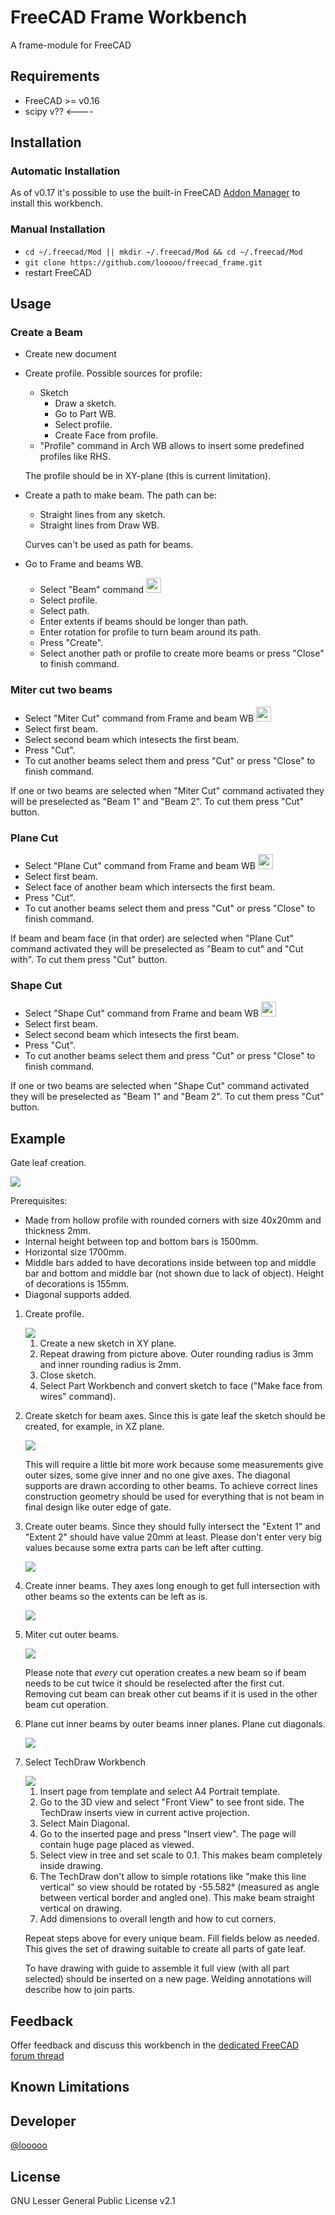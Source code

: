 # FreeCAD Frame Workbench 
A frame-module for FreeCAD

## Requirements
* FreeCAD >= v0.16
* scipy v?? <----

## Installation
### Automatic Installation
As of v0.17 it's possible to use the built-in FreeCAD [Addon Manager](https://github.com/FreeCAD/FreeCAD-addons#1-builtin-addon-manager) 
to install this workbench.

### Manual Installation
  * `cd ~/.freecad/Mod || mkdir ~/.freecad/Mod && cd ~/.freecad/Mod`
  * `git clone https://github.com/looooo/freecad_frame.git`
  * restart FreeCAD

## Usage

### Create a Beam

* Create new document
* Create profile. Possible sources for profile:
  * Sketch
    * Draw a sketch.
    * Go to Part WB.
    * Select profile.
    * Create Face from profile.
  * "Profile" command in Arch WB allows to insert some predefined
    profiles like RHS. 
  
  The profile should be in XY-plane (this is current limitation). 
* Create a path to make beam. The path can be:
  * Straight lines from any sketch.
  * Straight lines from Draw WB.
  
  Curves can't be used as path for beams.
* Go to Frame and beams WB.
  * Select "Beam" command <img src="/freecad/frametools/icons/beam.svg" width="24" height="24">
  * Select profile.
  * Select path.
  * Enter extents if beams should be longer than path.
  * Enter rotation for profile to turn beam around its path.
  * Press "Create".
  * Select another path or profile to create more beams or press
    "Close" to finish command. 

### Miter cut two beams
  
* Select "Miter Cut" command from Frame and beam WB <img src="/freecad/frametools/icons/beam_miter_cut.svg" width="24" height="24">
* Select first beam.
* Select second beam which intesects the first beam.
* Press "Cut".
* To cut another beams select them and press "Cut" or press "Close" to
  finish command. 

If one or two beams are selected when "Miter Cut" command activated
they will be preselected as "Beam 1" and "Beam 2". To cut them press
"Cut" button.

### Plane Cut

* Select "Plane Cut" command from Frame and beam WB <img src="/freecad/frametools/icons/beam_plane_cut.svg" width="24" height="24">
* Select first beam.
* Select face of another beam which intersects the first beam.
* Press "Cut".
* To cut another beams select them and press "Cut" or press "Close" to
  finish command. 

If beam and beam face (in that order) are selected when "Plane Cut"
command activated they will be preselected as "Beam to cut" and "Cut
with". To cut them press "Cut" button.

### Shape Cut

* Select "Shape Cut" command from Frame and beam WB <img src="/freecad/frametools/icons/beam_shape_cut.svg" width="24" height="24">
* Select first beam.
* Select second beam which intesects the first beam.
* Press "Cut".
* To cut another beams select them and press "Cut" or press "Close" to
  finish command. 

If one or two beams are selected when "Shape Cut" command activated
they will be preselected as "Beam 1" and "Beam 2". To cut them press
"Cut" button.

## Example

Gate leaf creation.

<img src="/example/gate/beams_cut.png">

Prerequisites:

* Made from hollow profile with rounded corners with size 40x20mm and thickness 2mm.
* Internal height between top and bottom bars is 1500mm.
* Horizontal size 1700mm.
* Middle bars added to have decorations inside between top and middle
  bar and bottom and middle bar (not shown due to lack of
  object). Height of decorations is 155mm.
* Diagonal supports added. 

1. Create profile.

   <img src="/example/gate/profile_sketch.png">

   1. Create a new sketch in XY plane.
   2. Repeat drawing from picture above. Outer rounding radius is 3mm
      and inner rounding radius is 2mm.
   3. Close sketch.
   4. Select Part Workbench and convert sketch to face ("Make face from
      wires" command).

2. Create sketch for beam axes. Since this is gate leaf the sketch
   should be created, for example, in XZ plane.
   
   <img src="/example/gate/beams_sketch.png">
   
   This will require a little bit more work because some measurements
   give outer sizes, some give inner and no one give axes. The
   diagonal supports are drawn according to other beams. To achieve
   correct lines construction geometry should be used for everything
   that is not beam in final design like outer edge of gate. 

3. Create outer beams. Since they should fully intersect the "Extent
   1" and "Extent 2" should have value 20mm at least. Please don't
   enter very big values because some extra parts can be left after
   cutting.
   
   <img src="/example/gate/outer_beams.png">
   
4. Create inner beams. They axes long enough to get full intersection
   with other beams so the extents can be left as is.
   
   <img src="/example/gate/inner_beams.png">
   
5. Miter cut outer beams.

   <img src="/example/gate/outer_beams_cut.png">
   
   Please note that *every* cut operation creates a new beam so if
   beam needs to be cut twice it should be reselected after the
   first cut. Removing cut beam can break other cut beams if it is
   used in the other beam cut operation.

6. Plane cut inner beams by outer beams inner planes. Plane cut
   diagonals.

   <img src="/example/gate/beams_cut.png">
   
7. Select TechDraw Workbench

   <img src="/example/gate/drawing.png">
   
   1. Insert page from template and select A4 Portrait template.
   2. Go to the 3D view and select "Front View" to see front side. The
      TechDraw inserts view in current active projection.
   3. Select Main Diagonal.
   4. Go to the inserted page and press "Insert view". The page will
      contain huge page placed as viewed.
   5. Select view in tree and set scale to 0.1. This makes beam
      completely inside drawing.
   6. The TechDraw don't allow to simple rotations like "make this
      line vertical" so view should be rotated by -55.582°
      (measured as angle between vertical border and angled one). This
      make beam straight vertical on drawing.
   7. Add dimensions to overall length and how to cut corners.
   
   Repeat steps above for every unique beam. Fill fields below as
   needed. This gives the set of drawing suitable to create all parts
   of gate leaf. 
   
   To have drawing with guide to assemble it full view (with all part
   selected) should be inserted on a new page. Welding annotations
   will describe how to join parts.
   
## Feedback
Offer feedback and discuss this workbench in the [dedicated FreeCAD forum thread]()

## Known Limitations

## Developer
[@looooo](https://github.com/looooo)

## License
GNU Lesser General Public License v2.1
